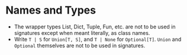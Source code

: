 
# Names and Types
- The wrapper types List, Dict, Tuple, Fun, etc. are not to be used in signatures except when meant literally, as class names.
- Write `T | S` for `Union[T, S]`, and `T | None` for `Optional[T]`. `Union` and `Optional` themselves are not to be used in signatures.